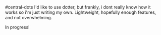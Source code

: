 #central-dots
I'd like to use dotter, but frankly, i dont really know how it works so i'm just writing my own. Lightweight, hopefully enough features, and not overwhelming.

In progress!
